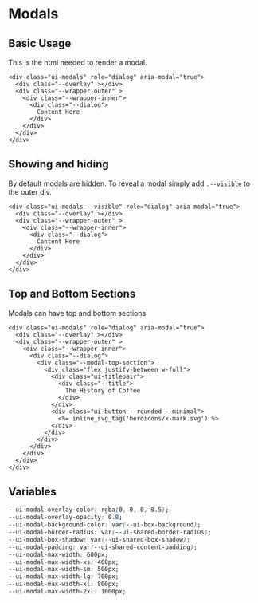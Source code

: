 
# Modals

## Basic Usage

This is the html needed to render a modal.

```erb
<div class="ui-modals" role="dialog" aria-modal="true">
  <div class="--overlay" ></div>
  <div class="--wrapper-outer" > 
    <div class="--wrapper-inner">
      <div class="--dialog">
        Content Here
      </div>
    </div>
  </div>
</div>
```

## Showing and hiding

By default modals are hidden. To reveal a modal simply add `.--visible` to the outer div.

```erb
<div class="ui-modals --visible" role="dialog" aria-modal="true">
  <div class="--overlay" ></div>
  <div class="--wrapper-outer" > 
    <div class="--wrapper-inner">
      <div class="--dialog">
        Content Here
      </div>
    </div>
  </div>
</div>
```

## Top and Bottom Sections

Modals can have top and bottom sections

```erb
<div class="ui-modals" role="dialog" aria-modal="true">
  <div class="--overlay" ></div>
  <div class="--wrapper-outer" > 
    <div class="--wrapper-inner">
      <div class="--dialog">
        <div class="--modal-top-section">
          <div class="flex justify-between w-full">
            <div class="ui-titlepair">
              <div class="--title">
                The History of Coffee
              </div>
            </div>
            <div class="ui-button --rounded --minimal">
              <%= inline_svg_tag('heroicons/x-mark.svg') %>
            </div>
          </div>
        </div>
      </div>
    </div>
  </div>
</div>
```

## Variables

```css
--ui-modal-overlay-color: rgba(0, 0, 0, 0.5);
--ui-modal-overlay-opacity: 0.8;
--ui-modal-background-color: var(--ui-box-background);
--ui-modal-border-radius: var(--ui-shared-border-radius);
--ui-modal-box-shadow: var(--ui-shared-box-shadow);
--ui-modal-padding: var(--ui-shared-content-padding);
--ui-modal-max-width: 600px;
--ui-modal-max-width-xs: 400px;
--ui-modal-max-width-sm: 500px;
--ui-modal-max-width-lg: 700px;
--ui-modal-max-width-xl: 800px;
--ui-modal-max-width-2xl: 1000px;
```